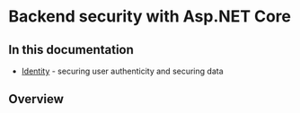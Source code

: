 # Backend security with Asp.NET Core

## In this documentation

- [Identity](docs/identity.md) - securing user authenticity and securing data

## Overview


